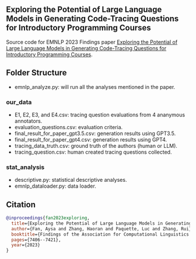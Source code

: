 ## Exploring the Potential of Large Language Models in Generating Code-Tracing Questions for Introductory Programming Courses
Source code for EMNLP 2023 Findings paper [Exploring the Potential of Large Language Models in Generating Code-Tracing Questions for Introductory Programming Courses](https://aclanthology.org/2023.findings-emnlp.496.pdf).

## Folder Structure
- emnlp_analyze.py: will run all the analyses mentioned in the paper.

### our_data
- E1, E2, E3, and E4.csv: tracing question evaluations from 4 ananymous annotators.
- evaluation_questions.csv: evaluation criteria.
- final_result_for_paper_gpt3.5.csv: generation results using GPT3.5.
- final_result_for_paper_gpt4.csv: generation results using GPT4.
- tracing_data_truth.csv: ground truth of the authors (human or LLM).
- tracing_question.csv: human created tracing questions collected.

### stat_analysis
- descriptive.py: statistical descriptive analyses.
- emnlp_dataloader.py: data loader.


## Citation
```bibtex
@inproceedings{fan2023exploring,
  title={Exploring the Potential of Large Language Models in Generating Code-Tracing Questions for Introductory Programming Courses},
  author={Fan, Aysa and Zhang, Haoran and Paquette, Luc and Zhang, Rui},
  booktitle={Findings of the Association for Computational Linguistics: EMNLP 2023},
  pages={7406--7421},
  year={2023}
}
``` 